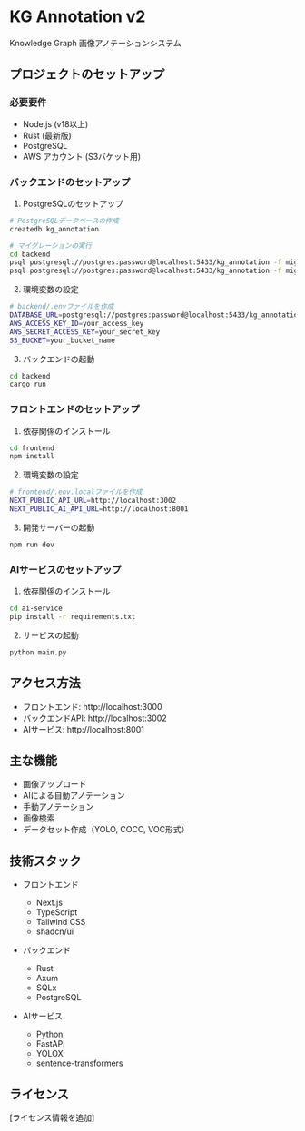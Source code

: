 # KG Annotation v2

Knowledge Graph 画像アノテーションシステム

## プロジェクトのセットアップ

### 必要要件

- Node.js (v18以上)
- Rust (最新版)
- PostgreSQL
- AWS アカウント (S3バケット用)

### バックエンドのセットアップ

1. PostgreSQLのセットアップ
```bash
# PostgreSQLデータベースの作成
createdb kg_annotation

# マイグレーションの実行
cd backend
psql postgresql://postgres:password@localhost:5433/kg_annotation -f migrations/001_initial.sql
psql postgresql://postgres:password@localhost:5433/kg_annotation -f migrations/002_add_datasets.sql
```

2. 環境変数の設定
```bash
# backend/.envファイルを作成
DATABASE_URL=postgresql://postgres:password@localhost:5433/kg_annotation
AWS_ACCESS_KEY_ID=your_access_key
AWS_SECRET_ACCESS_KEY=your_secret_key
S3_BUCKET=your_bucket_name
```

3. バックエンドの起動
```bash
cd backend
cargo run
```

### フロントエンドのセットアップ

1. 依存関係のインストール
```bash
cd frontend
npm install
```

2. 環境変数の設定
```bash
# frontend/.env.localファイルを作成
NEXT_PUBLIC_API_URL=http://localhost:3002
NEXT_PUBLIC_AI_API_URL=http://localhost:8001
```

3. 開発サーバーの起動
```bash
npm run dev
```

### AIサービスのセットアップ

1. 依存関係のインストール
```bash
cd ai-service
pip install -r requirements.txt
```

2. サービスの起動
```bash
python main.py
```

## アクセス方法

- フロントエンド: http://localhost:3000
- バックエンドAPI: http://localhost:3002
- AIサービス: http://localhost:8001

## 主な機能

- 画像アップロード
- AIによる自動アノテーション
- 手動アノテーション
- 画像検索
- データセット作成（YOLO, COCO, VOC形式）

## 技術スタック

- フロントエンド
  - Next.js
  - TypeScript
  - Tailwind CSS
  - shadcn/ui

- バックエンド
  - Rust
  - Axum
  - SQLx
  - PostgreSQL

- AIサービス
  - Python
  - FastAPI
  - YOLOX
  - sentence-transformers

## ライセンス

[ライセンス情報を追加]
